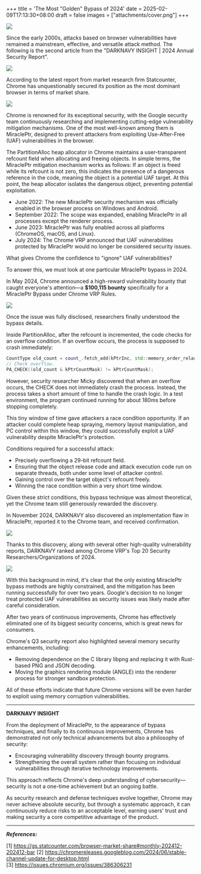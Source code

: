 +++
title = 'The Most "Golden" Bypass of 2024'
date = 2025-02-09T17:13:30+08:00
draft = false
images = ["attachments/cover.png"]
+++

 ![](attachments/cover.png)

Since the early 2000s, attacks based on browser vulnerabilities have remained a mainstream, effective, and versatile attack method. The following is the second article from the "DARKNAVY INSIGHT | 2024 Annual Security Report".

 ![](attachments/640.png)

According to the latest report from market research firm Statcounter, Chrome has unquestionably secured its position as the most dominant browser in terms of market share.

 ![](attachments/085f2c36-5c81-4182-b887-93394febe001.png)

Chrome is renowned for its exceptional security, with the Google security team continuously researching and implementing cutting-edge vulnerability mitigation mechanisms. One of the most well-known among them is MiraclePtr, designed to prevent attackers from exploiting Use-After-Free (UAF) vulnerabilities in the browser.

The PartitionAlloc heap allocator in Chrome maintains a user-transparent refcount field when allocating and freeing objects. In simple terms, the MiraclePtr mitigation mechanism works as follows: If an object is freed while its refcount is not zero, this indicates the presence of a dangerous reference in the code, meaning the object is a potential UAF target. At this point, the heap allocator isolates the dangerous object, preventing potential exploitation.

- June 2022: The new MiraclePtr security mechanism was officially enabled in the browser process on Windows and Android.
- September 2022: The scope was expanded, enabling MiraclePtr in all processes except the renderer process.
- June 2023: MiraclePtr was fully enabled across all platforms (ChromeOS, macOS, and Linux).
- July 2024: The Chrome VRP announced that UAF vulnerabilities protected by MiraclePtr would no longer be considered security issues.

What gives Chrome the confidence to "ignore" UAF vulnerabilities?

To answer this, we must look at one particular MiraclePtr bypass in 2024.

In May 2024, Chrome announced a high-reward vulnerability bounty that caught everyone's attention—a **$100,115 bounty** specifically for a MiraclePtr Bypass under Chrome VRP Rules.

 ![](attachments/582cdd8b-4ae0-4ec9-94a8-c1e8dcac68b3.png)

Once the issue was fully disclosed, researchers finally understood the bypass details.

Inside PartitionAlloc, after the refcount is incremented, the code checks for an overflow condition. If an overflow occurs, the process is supposed to crash immediately:

```cpp
CountType old_count = count_.fetch_add(kPtrInc, std::memory_order_relaxed);
// Check overflow.
PA_CHECK((old_count & kPtrCountMask) != kPtrCountMask);
```

However, security researcher Micky discovered that when an overflow occurs, the CHECK does not immediately crash the process. Instead, the process takes a short amount of time to handle the crash logic. In a test environment, the program continued running for about 180ms before stopping completely.

This tiny window of time gave attackers a race condition opportunity. If an attacker could complete heap spraying, memory layout manipulation, and PC control within this window, they could successfully exploit a UAF vulnerability despite MiraclePtr's protection.

Conditions required for a successful attack:

- Precisely overflowing a 29-bit refcount field.
- Ensuring that the object release code and attack execution code run on separate threads, both under some level of attacker control.
- Gaining control over the target object's refcount freely.
- Winning the race condition within a very short time window.

Given these strict conditions, this bypass technique was almost theoretical, yet the Chrome team still generously rewarded the discovery.

In November 2024, DARKNAVY also discovered an implementation flaw in MiraclePtr, reported it to the Chrome team, and received confirmation.

 ![](attachments/2bafe2a9-c149-4d72-a351-83fbd00453ad.png)

Thanks to this discovery, along with several other high-quality vulnerability reports, DARKNAVY ranked among Chrome VRP's Top 20 Security Researchers/Organizations of 2024.

 ![](attachments/0d2e3c6e-9649-482c-9c68-0041ad24cc11.png)

With this background in mind, it's clear that the only existing MiraclePtr bypass methods are highly constrained, and the mitigation has been running successfully for over two years. Google's decision to no longer treat protected UAF vulnerabilities as security issues was likely made after careful consideration.

After two years of continuous improvements, Chrome has effectively eliminated one of its biggest security concerns, which is great news for consumers.

Chrome's Q3 security report also highlighted several memory security enhancements, including:

- Removing dependence on the C library libpng and replacing it with Rust-based PNG and JSON decoding.
- Moving the graphics rendering module (ANGLE) into the renderer process for stronger sandbox protection.

All of these efforts indicate that future Chrome versions will be even harder to exploit using memory corruption vulnerabilities.

---

**DARKNAVY INSIGHT**

From the deployment of MiraclePtr, to the appearance of bypass techniques, and finally to its continuous improvements, Chrome has demonstrated not only technical advancements but also a philosophy of security:

- Encouraging vulnerability discovery through bounty programs.
- Strengthening the overall system rather than focusing on individual vulnerabilities through iterative technology improvements.

This approach reflects Chrome's deep understanding of cybersecurity—security is not a one-time achievement but an ongoing battle.

As security research and defense techniques evolve together, Chrome may never achieve absolute security, but through a systematic approach, it can continuously reduce risks to an acceptable level, earning users' trust and making security a core competitive advantage of the product.

---

***References:***

\[1\] https://gs.statcounter.com/browser-market-share#monthly-202412-202412-bar
\[2\] https://chromereleases.googleblog.com/2024/06/stable-channel-update-for-desktop.html
\[3\] https://issues.chromium.org/issues/386306231